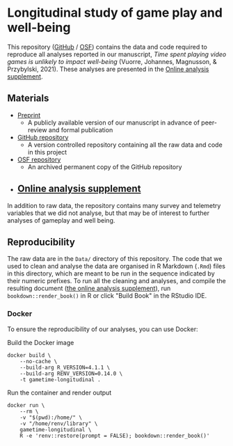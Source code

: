 # Longitudinal study of game play and well-being

This repository ([GitHub](https://osf.io/fb38n/) / [OSF](https://osf.io/fb38n/)) contains the data and code required to reproduce all analyses reported in our manuscript, *Time spent playing video games is unlikely to impact well-being* (Vuorre, Johannes, Magnusson, & Przybylski, 2021). These analyses are presented in the [Online analysis supplement](https://digital-wellbeing.github.io/gametime-longitudinal).

## Materials

- [Preprint](todo)  
  - A publicly available version of our manuscript in advance of peer-review and formal publication
- [GitHub repository](https://github.com/digital-wellbeing/gametime-longitudinal)  
  - A version controlled repository containing all the raw data and code in this project
- [OSF repository](https://osf.io/fb38n/)  
  - An archived permanent copy of the GitHub repository
- [Online analysis supplement](https://digital-wellbeing.github.io/gametime-longitudinal)
  - 

In addition to raw data, the repository contains many survey and telemetry variables that we did not analyse, but that may be of interest to further analyses of gameplay and well being. 

## Reproducibility

The raw data are in the `Data/` directory of this repository. The code that we used to clean and analyse the data are organised in R Markdown (`.Rmd`) files in this directory, which are meant to be run in the sequence indicated by their numeric prefixes. To run all the cleaning and analyses, and compile the resulting document ([the online analysis supplement](https://digital-wellbeing.github.io/gametime-longitudinal)), run `bookdown::render_book()` in R or click "Build Book" in the RStudio IDE.

### Docker

To ensure the reproducibility of our analyses, you can use Docker:

Build the Docker image
```
docker build \
    --no-cache \
    --build-arg R_VERSION=4.1.1 \
    --build-arg RENV_VERSION=0.14.0 \
    -t gametime-longitudinal .
```

Run the container and render output
```
docker run \
    --rm \
    -v "$(pwd):/home/" \
    -v "/home/renv/library" \
    gametime-longitudinal \
    R -e 'renv::restore(prompt = FALSE); bookdown::render_book()'
```
